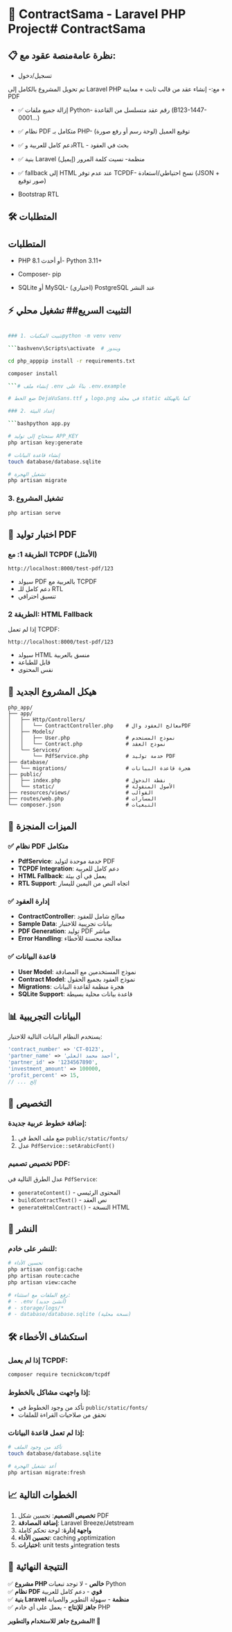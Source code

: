# 🚀 ContractSama - Laravel PHP Project# ContractSama



## 📋 نظرة عامةمنصة عقود مع:

- تسجيل/دخول

تم تحويل المشروع بالكامل إلى Laravel PHP مع:- إنشاء عقد من قالب ثابت + معاينة + PDF

- ✅ إزالة جميع ملفات Python- رقم عقد متسلسل من القاعدة (B123-1447-0001…)

- ✅ نظام PDF متكامل بـ PHP- توقيع العميل (لوحة رسم أو رفع صورة)

- ✅ دعم كامل للعربية وRTL  - بحث في العقود

- ✅ بنية Laravel منظمة- نسيت كلمة المرور (إيميل)

- ✅ fallback إلى HTML عند عدم توفر TCPDF- نسخ احتياطي/استعادة (JSON + صور توقيع)

- Bootstrap RTL

## 🛠️ المتطلبات

## المتطلبات

- PHP 8.1 أو أحدث- Python 3.11+

- Composer- pip

- SQLite أو MySQL- (اختياري) PostgreSQL عند النشر



## ⚡ التثبيت السريع## تشغيل محلي

```bash

### 1. تثبيت المكتباتpython -m venv venv

```bashvenv\Scripts\activate  # ويندوز

cd php_apppip install -r requirements.txt

composer install

```# إنشاء ملف .env بناءً على .env.example

# ضع الخط DejaVuSans.ttf و logo.png في مجلد static كما بالهيكلة

### 2. إعداد البيئة

```bashpython app.py

# ستحتاج إلى توليد APP_KEY
php artisan key:generate

# إنشاء قاعدة البيانات
touch database/database.sqlite

# تشغيل الهجرة
php artisan migrate
```

### 3. تشغيل المشروع
```bash
php artisan serve
```

## 🎯 اختبار توليد PDF

### الطريقة 1: مع TCPDF (الأمثل)
```
http://localhost:8000/test-pdf/123
```
- سيولد PDF بالعربية مع TCPDF
- دعم كامل للـ RTL
- تنسيق احترافي

### الطريقة 2: HTML Fallback  
إذا لم تعمل TCPDF:
```
http://localhost:8000/test-pdf/123
```
- سيولد HTML منسق بالعربية
- قابل للطباعة
- نفس المحتوى

## 📁 هيكل المشروع الجديد

```
php_app/
├── app/
│   ├── Http/Controllers/
│   │   └── ContractController.php    # معالج العقود والPDF
│   ├── Models/
│   │   ├── User.php                  # نموذج المستخدم
│   │   └── Contract.php              # نموذج العقد
│   └── Services/
│       └── PdfService.php            # خدمة توليد PDF
├── database/
│   └── migrations/                   # هجرة قاعدة البيانات
├── public/
│   ├── index.php                     # نقطة الدخول
│   └── static/                       # الأصول المنقولة
├── resources/views/                  # القوالب
├── routes/web.php                    # المسارات
└── composer.json                     # التبعيات
```

## 🔧 الميزات المنجزة

### ✅ نظام PDF متكامل
- **PdfService**: خدمة موحدة لتوليد PDF
- **TCPDF Integration**: دعم كامل للعربية
- **HTML Fallback**: يعمل في أي بيئة
- **RTL Support**: اتجاه النص من اليمين لليسار

### ✅ إدارة العقود
- **ContractController**: معالج شامل للعقود
- **Sample Data**: بيانات تجريبية للاختبار
- **PDF Generation**: توليد PDF مباشر
- **Error Handling**: معالجة محسنة للأخطاء

### ✅ قاعدة البيانات
- **User Model**: نموذج المستخدمين مع المصادقة
- **Contract Model**: نموذج العقود بجميع الحقول
- **Migrations**: هجرة منظمة لقاعدة البيانات
- **SQLite Support**: قاعدة بيانات محلية بسيطة

## 📊 البيانات التجريبية

يستخدم النظام البيانات التالية للاختبار:
```php
'contract_number' => 'CT-0123',
'partner_name' => 'أحمد محمد العلي',
'partner_id' => '1234567890', 
'investment_amount' => 100000,
'profit_percent' => 15,
// ... إلخ
```

## 🎨 التخصيص

### إضافة خطوط عربية جديدة:
1. ضع ملف الخط في `public/static/fonts/`
2. عدل `PdfService::setArabicFont()`

### تخصيص تصميم PDF:
عدل الطرق التالية في `PdfService`:
- `generateContent()` - المحتوى الرئيسي
- `buildContractText()` - نص العقد
- `generateHtmlContract()` - النسخة HTML

## 🚀 النشر

### للنشر على خادم:
```bash
# تحسين الأداء
php artisan config:cache
php artisan route:cache
php artisan view:cache

# رفع الملفات مع استثناء:
# - .env (أنشئ جديد)
# - storage/logs/*
# - database/database.sqlite (نسخة محلية)
```

## 🛠️ استكشاف الأخطاء

### إذا لم يعمل TCPDF:
```bash
composer require tecnickcom/tcpdf
```

### إذا واجهت مشاكل بالخطوط:
- تأكد من وجود الخطوط في `public/static/fonts/`
- تحقق من صلاحيات القراءة للملفات

### إذا لم تعمل قاعدة البيانات:
```bash
# تأكد من وجود الملف
touch database/database.sqlite

# أعد تشغيل الهجرة
php artisan migrate:fresh
```

## 📈 الخطوات التالية

1. **تخصيص التصميم**: تحسين شكل PDF
2. **إضافة المصادقة**: Laravel Breeze/Jetstream
3. **واجهة إدارة**: لوحة تحكم كاملة
4. **تحسين الأداء**: caching وoptimization
5. **اختبارات**: unit tests وintegration tests

## 🎉 النتيجة النهائية

✅ **مشروع PHP خالص** - لا توجد تبعيات Python  
✅ **نظام PDF قوي** - دعم كامل للعربية  
✅ **بنية Laravel منظمة** - سهولة التطوير والصيانة  
✅ **جاهز للإنتاج** - يعمل على أي خادم PHP  

**المشروع جاهز للاستخدام والتطوير! 🚀**